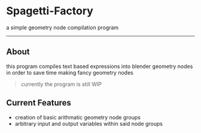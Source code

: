# Spagetti-Factory
a simple geometry node compilation program

---

## About
this program compiles text based expressions into blender geometry
nodes in order to save time making fancy geometry nodes

> currently the program is still WIP

## Current Features

- creation of basic arithmatic geometry node groups
- arbitrary input and output variables within said node groups
